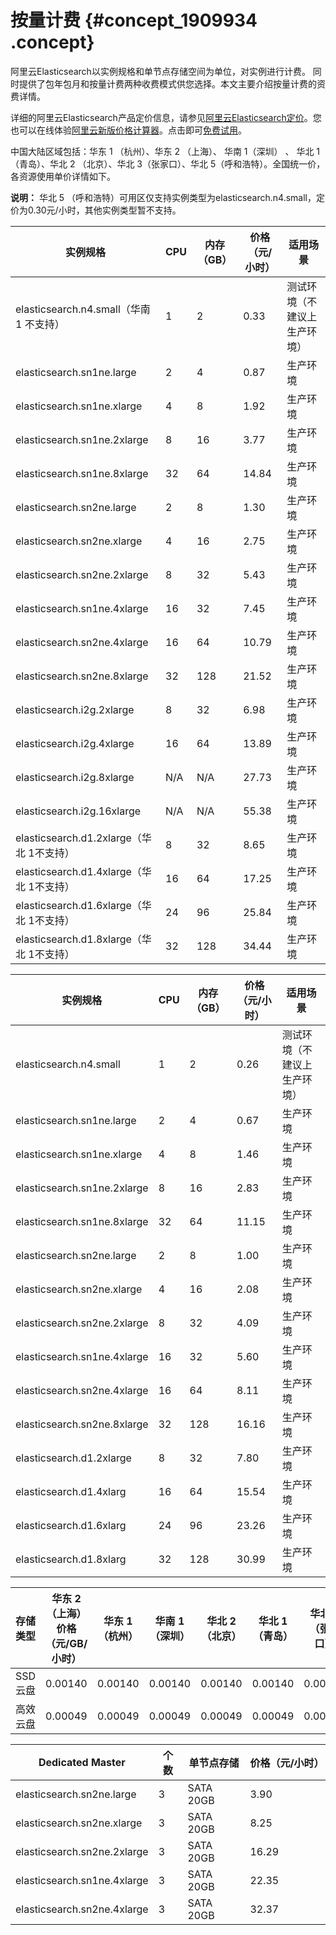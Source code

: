# 按量计费 {#concept_1909934 .concept}

阿里云Elasticsearch以实例规格和单节点存储空间为单位，对实例进行计费。 同时提供了包年包月和按量计费两种收费模式供您选择。本文主要介绍按量计费的资费详情。

详细的阿里云Elasticsearch产品定价信息，请参见[阿里云Elasticsearch定价](https://www.aliyun.com/price/product?spm=a2c0j.9528745.1335467..5a1c5a367kqNzm#/elasticsearch/detail)。您也可以在线体验[阿里云新版价格计算器](https://www.aliyun.com/pricing-calculator?spm=5176.8064714.321464.pricing_version_2.68ac5fb0hlRgNL#/add/1320915/elasticsearch/elasticsearch)。点击即可[免费试用](https://common-buy.aliyun.com/?spm=5176.8064714.1084515.pricedetail1111.10f23EoG3EoGgx&commodityCode=elasticsearchpre&request=%7B%22region%22:%22cn-hangzhou%22,%22es_version%22:%225.5.3_with_X-Pack%22,%22network_type%22:%22VPC%22,%22vs_area%22:%22cn-hangzhou-b%22,%22vpc_id%22:%22vpc-bp170psqmu5is7iml6bq9%22,%22vswitch_id%22:%22vsw-bp1jyxgwodxsb1h9tfbih%22,%22node_spec%22:%22elasticsearch.n4.small%22,%22disk%22:20,%22node_amount%22:2,%22dedicate_master%22:false,%22ord_time%22:%22%5B%5Cn%20%201,%5Cn%20%20%5C%22Month%5C%22,%5Cn%20%20null%5Cn%5D%22%7D)。

中国大陆区域包括：华东 1 （杭州）、华东 2 （上海）、 华南 1（深圳） 、 华北 1（青岛）、华北 2 （北京）、华北 3（张家口）、华北 5（呼和浩特）。全国统一价，各资源使用单价详情如下。

**说明：** 华北 5 （呼和浩特）可用区仅支持实例类型为elasticsearch.n4.small，定价为0.30元/小时，其他实例类型暂不支持。

|实例规格|CPU|内存（GB）|价格（元/小时）|适用场景|
|----|---|------|--------|----|
|elasticsearch.n4.small（华南 1 不支持）|1|2|0.33|测试环境（不建议上生产环境）|
|elasticsearch.sn1ne.large|2|4|0.87|生产环境|
|elasticsearch.sn1ne.xlarge|4|8|1.92|生产环境|
|elasticsearch.sn1ne.2xlarge|8|16|3.77|生产环境|
|elasticsearch.sn1ne.8xlarge|32|64|14.84|生产环境|
|elasticsearch.sn2ne.large|2|8|1.30|生产环境|
|elasticsearch.sn2ne.xlarge|4|16|2.75|生产环境|
|elasticsearch.sn2ne.2xlarge|8|32|5.43|生产环境|
|elasticsearch.sn1ne.4xlarge|16|32|7.45|生产环境|
|elasticsearch.sn2ne.4xlarge|16|64|10.79|生产环境|
|elasticsearch.sn2ne.8xlarge|32|128|21.52|生产环境|
|elasticsearch.i2g.2xlarge|8|32|6.98|生产环境|
|elasticsearch.i2g.4xlarge|16|64|13.89|生产环境|
|elasticsearch.i2g.8xlarge|N/A|N/A|27.73|生产环境|
|elasticsearch.i2g.16xlarge|N/A|N/A|55.38|生产环境|
|elasticsearch.d1.2xlarge（华北 1不支持）|8|32|8.65|生产环境|
|elasticsearch.d1.4xlarge（华北 1不支持）|16|64|17.25|生产环境|
|elasticsearch.d1.6xlarge（华北 1不支持）|24|96|25.84|生产环境|
|elasticsearch.d1.8xlarge（华北 1不支持）|32|128|34.44|生产环境|

|实例规格|CPU|内存（GB）|价格（元/小时）|适用场景|
|----|---|------|--------|----|
|elasticsearch.n4.small|1|2|0.26|测试环境（不建议上生产环境）|
|elasticsearch.sn1ne.large|2|4|0.67|生产环境|
|elasticsearch.sn1ne.xlarge|4|8|1.46|生产环境|
|elasticsearch.sn1ne.2xlarge|8|16|2.83|生产环境|
|elasticsearch.sn1ne.8xlarge|32|64|11.15|生产环境|
|elasticsearch.sn2ne.large|2|8|1.00|生产环境|
|elasticsearch.sn2ne.xlarge|4|16|2.08|生产环境|
|elasticsearch.sn2ne.2xlarge|8|32|4.09|生产环境|
|elasticsearch.sn1ne.4xlarge|16|32|5.60|生产环境|
|elasticsearch.sn2ne.4xlarge|16|64|8.11|生产环境|
|elasticsearch.sn2ne.8xlarge|32|128|16.16|生产环境|
|elasticsearch.d1.2xlarge|8|32|7.80|生产环境|
|elasticsearch.d1.4xlarg|16|64|15.54|生产环境|
|elasticsearch.d1.6xlarg|24|96|23.26|生产环境|
|elasticsearch.d1.8xlarg|32|128|30.99|生产环境|

|存储类型|华东 2（上海）价格（元/GB/小时）|华东 1（杭州）|华南 1（深圳）|华北 2（北京）|华北 1（青岛）|华北 3（张家口）|华北 5（呼和浩特）|
|----|-------------------|--------|--------|--------|--------|---------|----------|
|SSD云盘|0.00140|0.00140|0.00140|0.00140|0.00140|0.00112|0.00126|
|高效云盘|0.00049|0.00049|0.00049|0.00049|0.00049|0.00038|0.00043|

|Dedicated Master|个数|单节点存储|价格（元/小时）|
|----------------|--|-----|--------|
|elasticsearch.sn2ne.large|3|SATA 20GB|3.90|
|elasticsearch.sn2ne.xlarge|3|SATA 20GB|8.25|
|elasticsearch.sn2ne.2xlarge|3|SATA 20GB|16.29|
|elasticsearch.sn1ne.4xlarge|3|SATA 20GB|22.35|
|elasticsearch.sn2ne.4xlarge|3|SATA 20GB|32.37|

